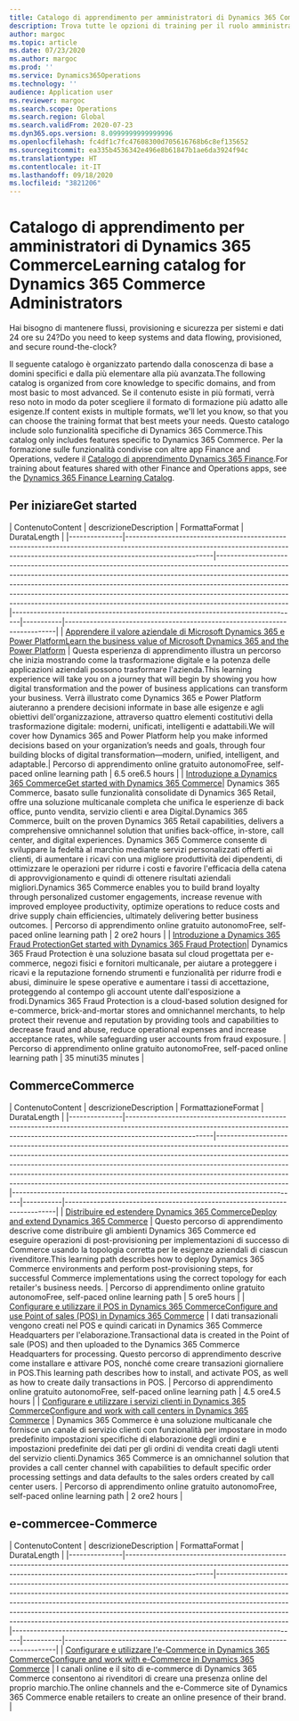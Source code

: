```yaml
---
title: Catalogo di apprendimento per amministratori di Dynamics 365 Commerce
description: Trova tutte le opzioni di training per il ruolo amministratore in Dynamics 365 Commerce.
author: margoc
ms.topic: article
ms.date: 07/23/2020
ms.author: margoc
ms.prod: ''
ms.service: Dynamics365Operations
ms.technology: ''
audience: Application user
ms.reviewer: margoc
ms.search.scope: Operations
ms.search.region: Global
ms.search.validFrom: 2020-07-23
ms.dyn365.ops.version: 8.0999999999999996
ms.openlocfilehash: fc4df1c7fc47608300d705616768b6c8ef135652
ms.sourcegitcommit: ea335b4536342e496e8b61847b1ae6da3924f94c
ms.translationtype: HT
ms.contentlocale: it-IT
ms.lasthandoff: 09/18/2020
ms.locfileid: "3821206"
---
```

# <a name="learning-catalog-for-dynamics-365-commerce-administrators"></a><span data-ttu-id="b581d-103">Catalogo di apprendimento per amministratori di Dynamics 365 Commerce</span><span class="sxs-lookup"><span data-stu-id="b581d-103">Learning catalog for Dynamics 365 Commerce Administrators</span></span>

<span data-ttu-id="b581d-104">Hai bisogno di mantenere flussi, provisioning e sicurezza per sistemi e dati 24 ore su 24?</span><span class="sxs-lookup"><span data-stu-id="b581d-104">Do you need to keep systems and data flowing, provisioned, and secure round-the-clock?</span></span>

<span data-ttu-id="b581d-105">Il seguente catalogo è organizzato partendo dalla conoscenza di base a domini specifici e dalla più elementare alla più avanzata.</span><span class="sxs-lookup"><span data-stu-id="b581d-105">The following catalog is organized from core knowledge to specific domains, and from most basic to most advanced.</span></span> <span data-ttu-id="b581d-106">Se il contenuto esiste in più formati, verrà reso noto in modo da poter scegliere il formato di formazione più adatto alle esigenze.</span><span class="sxs-lookup"><span data-stu-id="b581d-106">If content exists in multiple formats, we'll let you know, so that you can choose the training format that best meets your needs.</span></span> <span data-ttu-id="b581d-107">Questo catalogo include solo funzionalità specifiche di Dynamics 365 Commerce.</span><span class="sxs-lookup"><span data-stu-id="b581d-107">This catalog only includes features specific to Dynamics 365 Commerce.</span></span> <span data-ttu-id="b581d-108">Per la formazione sulle funzionalità condivise con altre app Finance and Operations, vedere il [Catalogo di apprendimento Dynamics 365 Finance](../../finance/get-started/learning-catalog-administrator.md).</span><span class="sxs-lookup"><span data-stu-id="b581d-108">For training about features shared with other Finance and Operations apps, see the [Dynamics 365 Finance Learning Catalog](../../finance/get-started/learning-catalog-administrator.md).</span></span>

## <a name="get-started"></a><span data-ttu-id="b581d-109">Per iniziare<a name="get-started"></a></span><span class="sxs-lookup"><span data-stu-id="b581d-109">Get started<a name="get-started"></a></span></span>

| <span data-ttu-id="b581d-110">Contenuto</span><span class="sxs-lookup"><span data-stu-id="b581d-110">Content</span></span>  | <span data-ttu-id="b581d-111">descrizione</span><span class="sxs-lookup"><span data-stu-id="b581d-111">Description</span></span>  | <span data-ttu-id="b581d-112">Formatta</span><span class="sxs-lookup"><span data-stu-id="b581d-112">Format</span></span>  | <span data-ttu-id="b581d-113">Durata</span><span class="sxs-lookup"><span data-stu-id="b581d-113">Length</span></span>    |
|---------------|------------------------------------------------------------------------------------------------------------------------------------------------------------------------------------|--------------------------------------------------------------------------------------------------------------------------------------------------------------------------------------------------------------------------------------------------------------------------------------------------------------------------------------------------------------------------------------------------------------------------|--------------------------------------------------------------------------------|-----------|---------------------------------------------------------------------------|
| [<span data-ttu-id="b581d-114">Apprendere il valore aziendale di Microsoft Dynamics 365 e Power Platform</span><span class="sxs-lookup"><span data-stu-id="b581d-114">Learn the business value of Microsoft Dynamics 365 and the Power Platform</span></span>](https://docs.microsoft.com/learn/paths/learn-business-value-of-dynamics-365-and-power-platform/)   | <span data-ttu-id="b581d-115">Questa esperienza di apprendimento illustra un percorso che inizia mostrando come la trasformazione digitale e la potenza delle applicazioni aziendali possono trasformare l'azienda.</span><span class="sxs-lookup"><span data-stu-id="b581d-115">This learning experience will take you on a journey that will begin by   showing you how digital transformation and the power of business applications   can transform your business.</span></span> <span data-ttu-id="b581d-116">Verrà illustrato come Dynamics 365 e Power Platform aiuteranno a prendere decisioni informate in base alle esigenze e agli obiettivi dell'organizzazione, attraverso quattro elementi costitutivi della trasformazione digitale: moderni, unificati, intelligenti e adattabili.</span><span class="sxs-lookup"><span data-stu-id="b581d-116">We will cover how Dynamics 365 and Power   Platform help you make informed decisions based on your organization’s needs   and goals, through four building blocks of digital transformation—modern,   unified, intelligent, and adaptable.</span></span>| <span data-ttu-id="b581d-117">Percorso di apprendimento online gratuito autonomo</span><span class="sxs-lookup"><span data-stu-id="b581d-117">Free, self-paced online learning path</span></span> | <span data-ttu-id="b581d-118">6.5 ore</span><span class="sxs-lookup"><span data-stu-id="b581d-118">6.5 hours</span></span> |
| [<span data-ttu-id="b581d-119">Introduzione a Dynamics 365 Commerce</span><span class="sxs-lookup"><span data-stu-id="b581d-119">Get started with Dynamics 365 Commerce</span></span>](https://docs.microsoft.com/learn/paths/get-started-dynamics-365-commerce/)| <span data-ttu-id="b581d-120">Dynamics 365 Commerce, basato sulle funzionalità consolidate di Dynamics 365 Retail, offre una soluzione multicanale completa che unifica le esperienze di back office, punto vendita, servizio clienti e area Digital.</span><span class="sxs-lookup"><span data-stu-id="b581d-120">Dynamics 365 Commerce, built on the proven Dynamics 365 Retail   capabilities, delivers a comprehensive omnichannel solution that unifies   back-office, in-store, call center, and digital experiences.</span></span> <span data-ttu-id="b581d-121">Dynamics 365 Commerce consente di sviluppare la fedeltà al marchio mediante servizi personalizzati offerti ai clienti, di aumentare i ricavi con una migliore produttività dei dipendenti, di ottimizzare le operazioni per ridurre i costi e favorire l'efficacia della catena di approvvigionamento e quindi di ottenere risultati aziendali migliori.</span><span class="sxs-lookup"><span data-stu-id="b581d-121">Dynamics 365   Commerce enables you to build brand loyalty through personalized customer   engagements, increase revenue with improved employee productivity, optimize   operations to reduce costs and drive supply chain efficiencies, ultimately   delivering better business outcomes.</span></span> | <span data-ttu-id="b581d-122">Percorso di apprendimento online gratuito autonomo</span><span class="sxs-lookup"><span data-stu-id="b581d-122">Free, self-paced online learning path</span></span> | <span data-ttu-id="b581d-123">2 ore</span><span class="sxs-lookup"><span data-stu-id="b581d-123">2 hours</span></span>   |
| [<span data-ttu-id="b581d-124">Introduzione a Dynamics 365 Fraud Protection</span><span class="sxs-lookup"><span data-stu-id="b581d-124">Get started with Dynamics 365 Fraud Protection</span></span>](https://docs.microsoft.com/learn/modules/get-started-fraud-protection/)| <span data-ttu-id="b581d-125">Dynamics 365 Fraud Protection è una soluzione basata sul cloud progettata per e-commerce, negozi fisici e fornitori multicanale, per aiutare a proteggere i ricavi e la reputazione fornendo strumenti e funzionalità per ridurre frodi e abusi, diminuire le spese operative e aumentare i tassi di accettazione, proteggendo al contempo gli account utente dall'esposizione a frodi.</span><span class="sxs-lookup"><span data-stu-id="b581d-125">Dynamics 365 Fraud Protection is a cloud-based solution designed for e-commerce, brick-and-mortar stores and omnichannel merchants, to help protect their revenue and reputation by providing tools and capabilities to decrease fraud and abuse, reduce operational expenses and increase acceptance rates, while safeguarding user accounts from fraud exposure.</span></span> | <span data-ttu-id="b581d-126">Percorso di apprendimento online gratuito autonomo</span><span class="sxs-lookup"><span data-stu-id="b581d-126">Free, self-paced online learning path</span></span> | <span data-ttu-id="b581d-127">35 minuti</span><span class="sxs-lookup"><span data-stu-id="b581d-127">35 minutes</span></span> |

## <a name="commerce"></a><span data-ttu-id="b581d-128">Commerce<a name="commerce"></a></span><span class="sxs-lookup"><span data-stu-id="b581d-128">Commerce<a name="commerce"></a></span></span>

| <span data-ttu-id="b581d-129">Contenuto</span><span class="sxs-lookup"><span data-stu-id="b581d-129">Content</span></span>  | <span data-ttu-id="b581d-130">descrizione</span><span class="sxs-lookup"><span data-stu-id="b581d-130">Description</span></span>  | <span data-ttu-id="b581d-131">Formattazione</span><span class="sxs-lookup"><span data-stu-id="b581d-131">Format</span></span>  | <span data-ttu-id="b581d-132">Durata</span><span class="sxs-lookup"><span data-stu-id="b581d-132">Length</span></span>    |
|---------------|------------------------------------------------------------------------------------------------------------------------------------------------------------------------------------|--------------------------------------------------------------------------------------------------------------------------------------------------------------------------------------------------------------------------------------------------------------------------------------------------------------------------------------------------------------------------------------------------------------------------|--------------------------------------------------------------------------------|-----------|---------------------------------------------------------------------------|
| [<span data-ttu-id="b581d-133">Distribuire ed estendere Dynamics 365 Commerce</span><span class="sxs-lookup"><span data-stu-id="b581d-133">Deploy and extend Dynamics 365 Commerce</span></span>](https://docs.microsoft.com/learn/paths/deploy-dynamics-365-commerce/) | <span data-ttu-id="b581d-134">Questo percorso di apprendimento descrive come distribuire gli ambienti Dynamics 365 Commerce ed eseguire operazioni di post-provisioning per implementazioni di successo di Commerce usando la topologia corretta per le esigenze aziendali di ciascun rivenditore.</span><span class="sxs-lookup"><span data-stu-id="b581d-134">This learning path describes how to deploy Dynamics 365 Commerce environments and perform post-provisioning steps, for successful Commerce implementations using the correct topology for each retailer's business needs.</span></span> | <span data-ttu-id="b581d-135">Percorso di apprendimento online gratuito autonomo</span><span class="sxs-lookup"><span data-stu-id="b581d-135">Free, self-paced online learning path</span></span> | <span data-ttu-id="b581d-136">5 ore</span><span class="sxs-lookup"><span data-stu-id="b581d-136">5 hours</span></span>   |
| [<span data-ttu-id="b581d-137">Configurare e utilizzare il POS in Dynamics 365 Commerce</span><span class="sxs-lookup"><span data-stu-id="b581d-137">Configure and use Point of sales (POS) in Dynamics 365 Commerce</span></span>](https://docs.microsoft.com/learn/paths/configure-use-pos-commerce/)         | <span data-ttu-id="b581d-138">I dati transazionali vengono creati nel POS e quindi caricati in Dynamics 365 Commerce Headquarters per l'elaborazione.</span><span class="sxs-lookup"><span data-stu-id="b581d-138">Transactional data is created in the Point of sale (POS) and then uploaded to the Dynamics 365 Commerce Headquarters for processing.</span></span> <span data-ttu-id="b581d-139">Questo percorso di apprendimento descrive come installare e attivare POS, nonché come creare transazioni giornaliere in POS.</span><span class="sxs-lookup"><span data-stu-id="b581d-139">This learning path describes how to install, and activate POS, as well as how to create daily transactions in POS.</span></span> | <span data-ttu-id="b581d-140">Percorso di apprendimento online gratuito autonomo</span><span class="sxs-lookup"><span data-stu-id="b581d-140">Free, self-paced online learning path</span></span> | <span data-ttu-id="b581d-141">4.5 ore</span><span class="sxs-lookup"><span data-stu-id="b581d-141">4.5 hours</span></span> |
| [<span data-ttu-id="b581d-142">Configurare e utilizzare i servizi clienti in Dynamics 365 Commerce</span><span class="sxs-lookup"><span data-stu-id="b581d-142">Configure and work with call centers in Dynamics 365 Commerce</span></span>](https://docs.microsoft.com/learn/paths/configure-work-call-centers-commerce/) | <span data-ttu-id="b581d-143">Dynamics 365 Commerce è una soluzione multicanale che fornisce un canale di servizio clienti con funzionalità per impostare in modo predefinito impostazioni specifiche di elaborazione degli ordini e impostazioni predefinite dei dati per gli ordini di vendita creati dagli utenti del servizio clienti.</span><span class="sxs-lookup"><span data-stu-id="b581d-143">Dynamics 365 Commerce is an omnichannel solution that provides a call center channel with capabilities to default specific order processing settings and data defaults to the sales orders created by call center users.</span></span>                                  | <span data-ttu-id="b581d-144">Percorso di apprendimento online gratuito autonomo</span><span class="sxs-lookup"><span data-stu-id="b581d-144">Free, self-paced online learning path</span></span> | <span data-ttu-id="b581d-145">2 ore</span><span class="sxs-lookup"><span data-stu-id="b581d-145">2 hours</span></span>   |

## <a name="e-commerce"></a><span data-ttu-id="b581d-146">e-commerce<a name="e-commerce"></a></span><span class="sxs-lookup"><span data-stu-id="b581d-146">e-Commerce<a name="e-commerce"></a></span></span>

| <span data-ttu-id="b581d-147">Contenuto</span><span class="sxs-lookup"><span data-stu-id="b581d-147">Content</span></span>  | <span data-ttu-id="b581d-148">descrizione</span><span class="sxs-lookup"><span data-stu-id="b581d-148">Description</span></span>  | <span data-ttu-id="b581d-149">Formatta</span><span class="sxs-lookup"><span data-stu-id="b581d-149">Format</span></span>  | <span data-ttu-id="b581d-150">Durata</span><span class="sxs-lookup"><span data-stu-id="b581d-150">Length</span></span>    |
|---------------|------------------------------------------------------------------------------------------------------------------------------------------------------------------------------------|--------------------------------------------------------------------------------------------------------------------------------------------------------------------------------------------------------------------------------------------------------------------------------------------------------------------------------------------------------------------------------------------------------------------------|--------------------------------------------------------------------------------|-----------|---------------------------------------------------------------------------|
| [<span data-ttu-id="b581d-151">Configurare e utilizzare l'e-Commerce in Dynamics 365 Commerce</span><span class="sxs-lookup"><span data-stu-id="b581d-151">Configure and work with e-Commerce in Dynamics 365 Commerce</span></span>](https://docs.microsoft.com/learn/paths/configure-work-e-commerce/)              | <span data-ttu-id="b581d-152">I canali online e il sito di e-commerce di Dynamics 365 Commerce consentono ai rivenditori di creare una presenza online del proprio marchio.</span><span class="sxs-lookup"><span data-stu-id="b581d-152">The online channels and the e-Commerce site of Dynamics 365 Commerce enable retailers to create an online presence of their brand.</span></span> |
